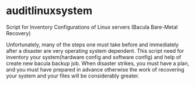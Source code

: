 # auditlinuxsystem

Script for Inventory Configurations of Linux servers (Bacula Bare-Metal Recovery)

  Unfortunately, many of the steps one must take before and immediately after a disaster are very operating system dependent. This script need for inventory your system(hardware config and software config) and help of create new bacula backup job. When disaster strikes, you must have a plan, and you must have prepared in advance otherwise the work of recovering your system and your files will be considerably greater.
